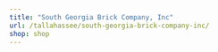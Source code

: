 ```yaml
---
title: "South Georgia Brick Company, Inc"
url: /tallahassee/south-georgia-brick-company-inc/
shop: shop
---
```

